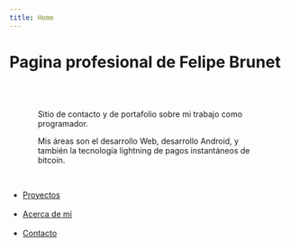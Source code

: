 ```yaml
---
title: Home
---
```


<h1>Pagina profesional de Felipe Brunet</h1>
<br>
<br>
<p style="margin-right: 10%; margin-left: 10%;">
Sitio de contacto y de portafolio sobre mi trabajo como programador.</p>
<p style="margin-right: 10%; margin-left: 10%;">
Mis áreas son el desarrollo Web, desarrollo Android, y también la tecnología lightning de pagos instantáneos de bitcoin.
</p>
<br>


<ul>
<li><a href="/blog.html">Proyectos</a></li><br>
<li><a href="/staff.html">Acerca de mí</a></li><br>
<li><a href="/contact.html" target="_blank">Contacto</a></li><br>
</ul>